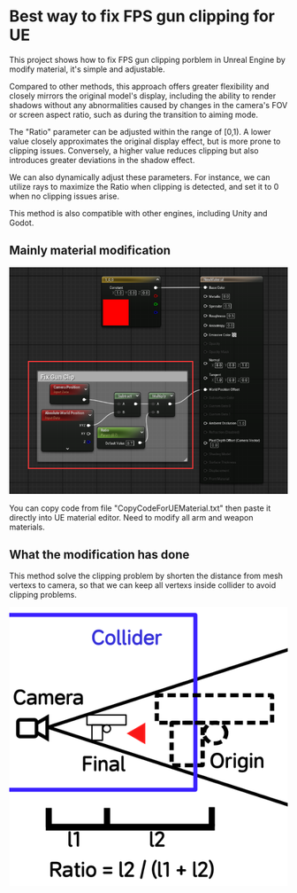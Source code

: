 # Best way to fix FPS gun clipping for UE
This project shows how to fix FPS gun clipping porblem in Unreal Engine by modify material, it's simple and adjustable.

Compared to other methods, this approach offers greater flexibility and closely mirrors the original model's display, including the ability to render shadows without any abnormalities caused by changes in the camera's FOV or screen aspect ratio, such as during the transition to aiming mode.

The "Ratio" parameter can be adjusted within the range of \[0,1). A lower value closely approximates the original display effect, but is more prone to clipping issues. Conversely, a higher value reduces clipping but also introduces greater deviations in the shadow effect.

We can also dynamically adjust these parameters. For instance, we can utilize rays to maximize the Ratio when clipping is detected, and set it to 0 when no clipping issues arise.

This method is also compatible with other engines, including Unity and Godot.

## Mainly material modification

![ImgMaterial](images/ImgMaterial.png)

You can copy code from file "CopyCodeForUEMaterial.txt" then paste it directly into UE material editor. Need to modify all arm and weapon materials.

## What the modification has done

This method solve the clipping problem by shorten the distance from mesh vertexs to camera, so that we can keep all vertexs inside collider to avoid clipping problems.

![ImgMaterial](images/ImgPrinciple.png)
